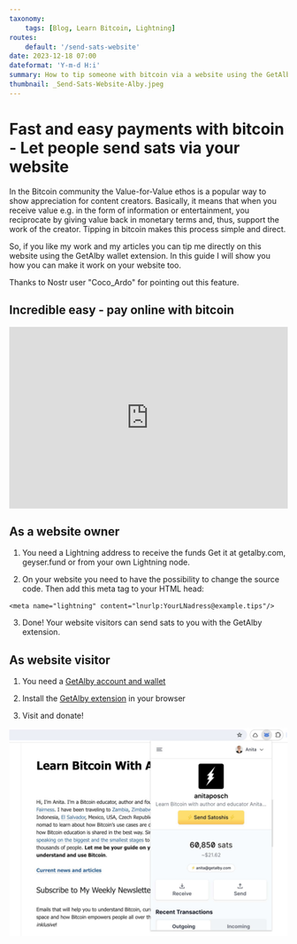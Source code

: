 ```yaml
---
taxonomy:
    tags: [Blog, Learn Bitcoin, Lightning]
routes:
    default: '/send-sats-website'
date: 2023-12-18 07:00
dateformat: 'Y-m-d H:i'
summary: How to tip someone with bitcoin via a website using the GetAlby wallet extension. Here is how you can make it work on your website.
thumbnail: _Send-Sats-Website-Alby.jpeg
---
```


# Fast and easy payments with bitcoin - Let people send sats via your website

In the Bitcoin community the Value-for-Value ethos is a popular way to show appreciation for content creators. Basically, it means that when you receive value e.g. in the form of information or entertainment, you reciprocate by giving value back in monetary terms and, thus, support the work of the creator. Tipping in bitcoin makes this process simple and direct. 

So, if you like my work and my articles you can tip me directly on this website using the GetAlby wallet extension. In this guide I will show you how you can make it work on your website too.

Thanks to Nostr user "Coco_Ardo" for pointing out this feature.

## Incredible easy - pay online with bitcoin

<div style="padding:65.06% 0 0 0;position:relative;"><iframe src="https://player.vimeo.com/video/880399262?h=b2616c5fce&amp;badge=0&amp;autopause=0&amp;quality_selector=1&amp;player_id=0&amp;app_id=58479" frameborder="0" allow="autoplay; fullscreen; picture-in-picture" style="position:absolute;top:0;left:0;width:100%;height:100%;" title="Fast and easy payments online - Send bitcoin via website"></iframe></div><script src="https://player.vimeo.com/api/player.js"></script>

## As a website owner

1. You need a Lightning address to receive the funds
   Get it at getalby.com, geyser.fund or from your own Lightning node.

2. On your website you need to have the possibility to change the source code. Then add this meta tag to your HTML head:
```
<meta name="lightning" content="lnurlp:YourLNadress@example.tips"/>
```

3. Done! Your website visitors can send sats to you with the GetAlby extension.


## As website visitor

1. You need a [GetAlby account and wallet](https://getalby.com/#alby-account)
   
2. Install the [GetAlby extension](https://getalby.com/#alby-extension) in your browser
   
3. Visit and donate!

![Donate sats via GetAlby extension](_Send-Sats-Website-Alby.jpeg)
